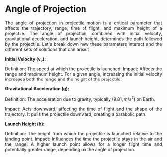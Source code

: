 # Angle of Projection

<p align="justify">
The angle of projection in projectile motion is a critical parameter that affects the trajectory, range, time of flight, and maximum height of a projectile. The angle of projection, combined with initial velocity, gravitational acceleration, and launch height, determines the path followed by the projectile. Let's break down how these parameters interact and the different sets of solutions that can arise:t
</p>

<b>Initial Velocity (v₀):</b>
<p align="justify">
Definition: The speed at which the projectile is launched.
Impact: Affects the range and maximum height. For a given angle, increasing the initial velocity increases both the range and the height of the projectile.
</p>
<b>Gravitational Acceleration (g):</b>

Definition: The acceleration due to gravity, typically $(9.81 , m/s^2)$ on Earth.<p align="justify">
Impact: Acts downward, affecting the time of flight and the shape of the trajectory. It pulls the projectile downward, creating a parabolic path.
</p>
<b>Launch Height (h):</b>
<p align="justify">
Definition: The height from which the projectile is launched relative to the landing point.
Impact: Influences the time the projectile stays in the air and the range. A higher launch point allows for a longer flight time and potentially greater range, depending on the angle of projection.
</p>
